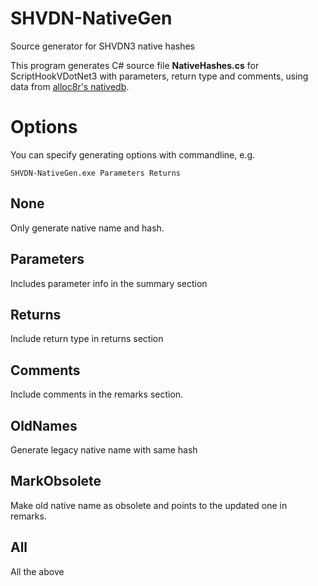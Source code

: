 # SHVDN-NativeGen
Source generator for SHVDN3 native hashes

This program generates C# source file **NativeHashes.cs** for ScriptHookVDotNet3 with parameters, return type and comments,
using data from [alloc8r's nativedb](https://github.com/alloc8or/gta5-nativedb-data/).

# Options 

You can specify generating options with commandline, e.g.
```
SHVDN-NativeGen.exe Parameters Returns
```


## None 
Only generate native name and hash.

## Parameters 
Includes parameter info in the summary section

## Returns 
Include return type in returns section

## Comments 
Include comments in the remarks section.

## OldNames 
Generate legacy native name with same hash

## MarkObsolete 
Make old native name as obsolete and points to the updated one in remarks. 

## All 
All the above
